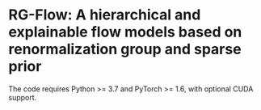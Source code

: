 # RG-Flow: A hierarchical and explainable flow models based on renormalization group and sparse prior

The code requires Python >= 3.7 and PyTorch >= 1.6, with optional CUDA support.
